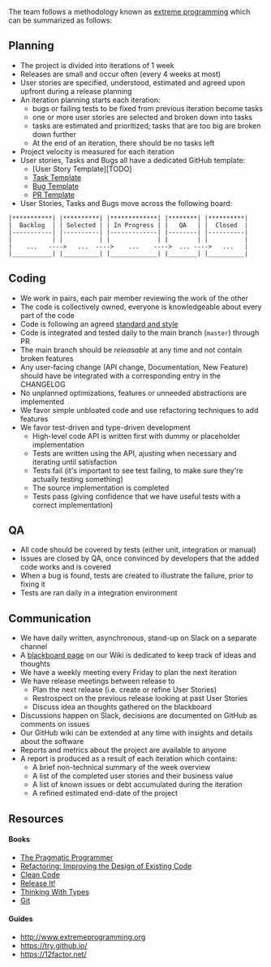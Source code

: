 The team follows a methodology known as [extreme programming][xp] which can be summarized as follows:

## Planning

- The project is divided into iterations of 1 week
- Releases are small and occur often (every 4 weeks at most)
- User stories are specified, understood, estimated and agreed upon upfront during a release planning
- An iteration planning starts each iteration:
    - bugs or failing tests to be fixed from previous iteration become tasks
    - one or more user stories are selected and broken down into tasks 
    - tasks are estimated and prioritized; tasks that are too big are broken down further
    - At the end of an iteration, there should be no tasks left 
- Project velocity is measured for each iteration
- User stories, Tasks and Bugs all have a dedicated GitHub template:
    - [User Story Template][TODO]
    - [Task Template](https://github.com/input-output-hk/cardano-wallet/blob/master/.github/ISSUE_TEMPLATE/task.md)
    - [Bug Template](https://github.com/input-output-hk/cardano-wallet/blob/master/.github/ISSUE_TEMPLATE/bug.md)
    - [PR Template](https://github.com/input-output-hk/cardano-wallet/blob/master/.github/PULL_REQUEST_TEMPLATE.md)
- User Stories, Tasks and Bugs move across the following board:

```
|***********| |**********| |*************| |********| |**********|
|  Backlog  | | Selected | | In Progress | |   QA   | |  Closed  |
|-----------| |----------| |-------------| |--------| |----------|
|           | |          | |             | |        | |          |
|    ...   ---->   ...  ---->    ...    ---->  ... ---->   ...   |
|___________| |__________| |_____________| |________| |__________|

```


## Coding

- We work in pairs, each pair member reviewing the work of the other
- The code is collectively owned, everyone is knowledgeable about every part of the code
- Code is following an agreed [standard and style][styleguide]
- Code is integrated and tested daily to the main branch (`master`) through PR
- The main branch should be _releasable_ at any time and not contain broken features
- Any user-facing change (API change, Documentation, New Feature) should have be integrated with a corresponding entry in the CHANGELOG 
- No unplanned optimizations, features or unneeded abstractions are implemented
- We favor simple unbloated code and use refactoring techniques to add features 
- We favor test-driven and type-driven development 
    - High-level code API is written first with dummy or placeholder implementation
    - Tests are written using the API, ajusting when necessary and iterating until satisfaction
    - Tests fail (it's important to see test failing, to make sure they're actually testing something) 
    - The source implementation is completed 
    - Tests pass (giving confidence that we have useful tests with a correct implementation)


## QA 

- All code should be covered by tests (either unit, integration or manual) 
- Issues are closed by QA, once convinced by developers that the added code works and is covered
- When a bug is found, tests are created to illustrate the failure, prior to fixing it
- Tests are ran daily in a integration environment


## Communication

- We have daily written, asynchronous, stand-up on Slack on a separate channel
- A [blackboard page][blackboard] on our Wiki is dedicated to keep track of ideas and thoughts
- We have a weekly meeting every Friday to plan the next iteration
- We have release meetings between release to
    - Plan the next release (i.e. create or refine User Stories)
    - Restrospect on the previous release looking at past User Stories 
    - Discuss idea an thoughts gathered on the blackboard 
- Discussions happen on Slack, decisions are documented on GitHub as comments on issues
- Our GitHub wiki can be extended at any time with insights and details about the software
- Reports and metrics about the project are available to anyone
- A report is produced as a result of each iteration which contains:
    - A brief non-technical summary of the week overview
    - A list of the completed user stories and their business value
    - A list of known issues or debt accumulated during the iteration
    - A refined estimated end-date of the project


## Resources

#### Books

- [The Pragmatic Programmer](https://www.amazon.com/Pragmatic-Programmer-Journeyman-Master/dp/020161622X/) 
- [Refactoring: Improving the Design of Existing Code](https://www.amazon.com/Refactoring-Improving-Existing-Addison-Wesley-Signature/dp/0134757599/)
- [Clean Code](https://www.amazon.com/Clean-Code-Handbook-Software-Craftsmanship/dp/0132350882/)
- [Release It!](https://www.amazon.com/Release-Design-Deploy-Production-Ready-Software/dp/1680502395/)
- [Thinking With Types](https://leanpub.com/thinking-with-types/)
- [Git](https://www.amazon.com/Version-Control-Git-collaborative-development/dp/1449316387/)

#### Guides

- http://www.extremeprogramming.org
- https://try.github.io/
- https://12factor.net/


[styleguide]: https://github.com/input-output-hk/cardano-wallet/wiki/Coding-Standards
[blackboard]: https://github.com/input-output-hk/cardano-wallet/wiki/Blackboard
[xp]: http://www.extremeprogramming.org